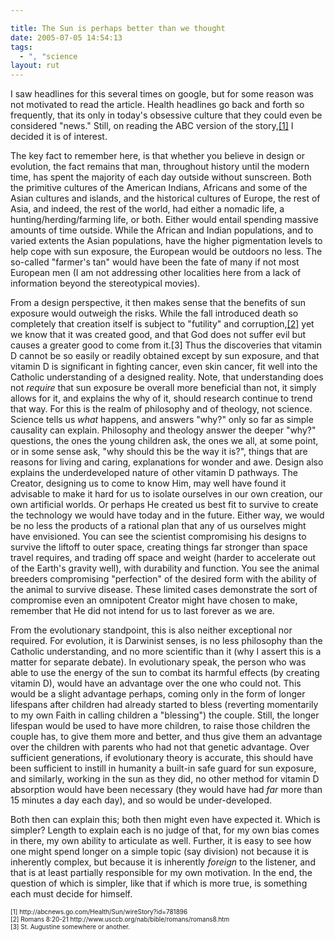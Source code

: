 ```yaml
---

title: The Sun is perhaps better than we thought
date: 2005-07-05 14:54:13
tags:
  - ", "science
layout: rut
---
```


<p>I saw headlines for this several times on google, but for some reason was not motivated to read the article.  Health headlines go back and forth so frequently, that its only in today's obsessive culture that they could even be considered "news."  Still, on reading the ABC version of the story,<a href="http://abcnews.go.com/Health/Sun/wireStory?id=781896">[1]</a> I decided it is of interest.</p>  <p>The key fact to remember here, is that whether you believe in design or evolution, the fact remains that man, throughout history until the modern time, has spent the majority of each day outside without sunscreen.  Both the primitive cultures of the American Indians, Africans and some of the Asian cultures and islands, and the historical cultures of Europe, the rest of Asia, and indeed, the rest of the world, had either a nomadic life, a hunting/herding/farming life, or both.  Either would entail spending massive amounts of time outside.  While the African and Indian populations, and to varied extents the Asian populations, have the higher pigmentation levels to help cope with sun exposure, the European would be outdoors no less.  The so-called "farmer's tan" would have been the fate of many if not most European men (I am not addressing other localities here from a lack of information beyond the stereotypical movies).</p>  <p>From a design perspective, it then makes sense that the benefits of sun exposure would outweigh the risks. While the fall introduced death so completely that creation itself is subject to "futility" and corruption,<a href="http://www.usccb.org/nab/bible/romans/romans8.htm">[2]</a> yet we know that it was created good, and that God does not suffer evil but causes a greater good to come from it.[3] Thus the discoveries that vitamin D cannot be so easily or readily obtained except by sun exposure, and that vitamin D is significant in fighting cancer, even skin cancer, fit well into the Catholic understanding of a designed reality.  Note, that understanding does not <em>require</em> that sun exposure be overall more beneficial than not, it simply allows for it, and explains the why of it, should research continue to trend that way.  For this is the realm of philosophy and of theology, not science.  Science tells us <em>what</em> happens, and answers "why?" only so far as simple causality can explain. Philosophy and theology answer the deeper "why?" questions, the ones the young children ask, the ones we all, at some point, or in some sense ask, "why should this be the way it is?", things that are reasons for living and caring, explanations for wonder and awe.  Design also explains the underdeveloped nature of other vitamin D pathways.  The Creator, designing us to come to know Him, may well have found it advisable to make it hard for us to isolate ourselves in our own creation, our own artificial worlds. Or perhaps He created us best fit to survive to create the technology we would have today and in the future.  Either way, we would be no less the products of a rational plan that any of us ourselves might have envisioned.  You can see the scientist compromising his designs to survive the liftoff to outer space, creating things far stronger than space travel requires, and trading off space and weight (harder to accelerate out of the Earth's gravity well), with durability and function.  You see the animal breeders compromising "perfection" of the desired form with the ability of the animal to survive disease.  These limited cases demonstrate the sort of compromise even an omnipotent Creator might have chosen to make, remember that He did not intend for us to last forever as we are.</p>  <p>From the evolutionary standpoint, this is also neither exceptional nor required.  For evolution, it is Darwinist senses, is no less philosophy than the Catholic understanding, and no more scientific than it (why I assert this is a matter for separate debate). In evolutionary speak, the person who was able to use the energy of the sun to combat its harmful effects (by creating vitamin D), would have an advantage over the one who could not.  This would be a slight advantage perhaps, coming only in the form of longer lifespans after children had already started to bless (reverting momentarily to my own Faith in calling children a "blessing") the couple.  Still, the longer lifespan would be used to have more children, to raise those children the couple has, to give them more and better, and thus give them an advantage over the children with parents who had not that genetic advantage.  Over sufficient generations, if evolutionary theory is accurate, this should have been sufficient to instill in humanity a built-in safe guard for sun exposure, and similarly, working in the sun as they did, no other method for vitamin D absorption would have been necessary (they would have had <em>far</em> more than 15 minutes a day each day), and so would be under-developed.</p>  <p>Both then can explain this; both then might even have expected it. Which is simpler?  Length to explain each is no judge of that, for my own bias comes in there, my own ability to articulate as well.  Further, it is easy to see how one might spend longer on a simple topic (say division) not because it is inherently complex, but because it is inherently <em>foreign</em> to the listener, and that is at least partially responsible for my own motivation. In the end, the question of which is simpler, like that if which is more true, is something each must decide for himself.</p>  <font size="-2"> [1] http://abcnews.go.com/Health/Sun/wireStory?id=781896 <br  /> [2] Romans 8:20-21 http://www.usccb.org/nab/bible/romans/romans8.htm <br  /> [3] St. Augustine somewhere or another.  </font>

